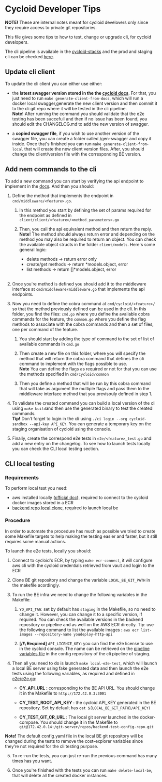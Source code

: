 # Cycloid Developer Tips

**NOTE!** These are internal notes meant for cycloid develovers only since they require access to private git repositories.

This file gives some tips to how to test, change or upgrade cli, for cycloid developers.

The cli pipeline is available in the [cycloid-stacks](https://github.com/cycloidio/cycloid-stacks/tree/stacks/cycloid-cli) and the prod and staging cli can be checked [here](https://console.cycloid.io/organizations/cycloid/projects/cycloid-cli).


## Update cli client

To update the cli client you can either use either:

- the **latest swagger version stored in the the [cycloid docs](https://docs.cycloid.io/api/swagger.yml)**. For that, you just need to run ```make generate-client-from-docs```, which will run a docker local swagger,generate the new client version and then commit it to the cli git repo where it will be tested in the cli pipeline. </br>
**Note!** After running the command you should validate that the e2e testing has been succefull and then if no issue has been found, you should edit the CHANGELOG.md to add the new version of swagger.

- a **copied swagger file**, if you wish to use another version of the swagger file, you can create a folder called /gen-swagger and copy it inside. Once that's finished you can run ```make generate-client-from-local``` that will create the new client version files. After, you should change the client/version file with the corresponding BE version.</br>

## Add nem commands to the cli

To add a new command you can start by verifying the api endpoint to implement in the [docs](https://docs.cycloid.io/api/index.html). And then you should:

1. Define the method that implements the endpoint in ```cmd/middleware/<feature>.go```. </br>

    1. In this method you start by defining the set of params required for the endpoint as defined in ```client/client/<feature>/<method_parameters>.go``` </br>

    2. Then, you call the api equivalent method and then return the reply.</br> **Note!** The method should always return error and depending on the method you may also be required to return an object. You can check the available object structs in the folder ```client/models```.
    Here's some general logic:
        - delete methods -> return error only
        - create/get methods -> return *models.object, error
        - list methods -> return []*models.object, error</br> </br>


2. Once you're method is defined you should add it to the middleware interface at ```cmd/middleware/middleware.go``` that implements the api endpoints.</br>

3. Now you need to define the cobra command at ```cmd/cycloid/<feature>/``` so that the method previously defined can be used in the cli. In this folder, you find the files: ```cmd.go``` where you define the available cobra commands for the feature, the ```common.go``` where you define the flag methods to associate with the cobra commands and then a set of files, one per command of the feature.

    1. You should start by adding the type of command to the set of list of available commands in ```cmd.go```

    2. Then create a new file on this folder, where you will specify the method that will return the cobra command that defines the cli command to implement with the flags possible to use. </br> **Note** You can define the flags as required or not for that you can use the methods specified in ```cmd/cycloid/common```

    3. Then you define a method that will be run by this cobra command that will take as argument the multiple flags and pass them to the middleware interface method that you previsouly defined in step 1.

4. To validate the created command you can build a local version of the cli using ```make build```and then use the generated binary to test the created commands. </br> **Tip!** Don't forget to login in the cli using ```./ci login --org cycloid-sandbox --api-key API_KEY```. You can generate a temporary key on the staging organisation of cycloid using the console.

5. Finally, create the correspond e2e tests in ```e2e/<feature>_test.go``` and add a new entry on the changelog. To see how to launch tests locally you can check the CLI local testing section.


## CLI local testing
### Requirements

To perform local test you need:
- aws installed locally ([official doc](https://docs.aws.amazon.com/cli/latest/userguide/cli-chap-install.html)), required to connect to the cycloid docker images stored in a ECR
- [backend repo local clone](https://github.com/cycloidio/youdeploy-http-api), required to launch local be

### Procedure

In order to automate the procedure has much as possible we tried to create some Makefile targets to help making the testing easier and faster, but it still requires some manual actions.

To launch the e2e tests, locally you should:

1. Connect to cycloid's ECR, by typing ```make ecr-connect```, it will configure aws cli with the cycloid credentials retrieved from vault and login to the ECR

2. Clone BE git repository and change the variable ```LOCAL_BE_GIT_PATH``` in the makefile acordingly.

3. To run the BE infra we need to change the following variables in the Makefile:
    1. ```YD_API_TAG```: set by default has ```staging``` in the Makefile, so no need to change it. However, you can change it to a specific version, if required. You can check the available versions in the backend repository or pipeline and as well on the AWS ECR directly. Tip: use the following command to list the available images : ```aws ecr list-images --repository-name youdeploy-http-api```

    2. **[/!\ Required]** ```API_LICENCE_KEY```: you can find the e2e license to use in the cycloid console. The name can be retrieved on the [pipeline variables file](https://github.com/cycloidio/cycloid-stacks/blob/config/cycloid-cli/pipeline/staging/variables.yaml#L30) in the config repository of the cli pipeline of staging.

4. Then all you need to do is launch ```make local-e2e-test```, which will launch a local BE server using fake generated data and then launch the e2e tests using the following variables, as required and defined in [e2e/e2e.go](e2e/e2e.go):

    - **CY_API_URL** : corresponding to the BE API URL. You should change it in the Makefile to `http://172.42.0.3:3001`

    - **CY_TEST_ROOT_API_KEY** : the cycloid API_KEY generated in the BE repository. Set by default has `cat ${LOCAL_BE_GIT_PATH}/API_KEY)`

    - **CY_TEST_GIT_CR_URL** : The local git server launched in the docker-compose. You should change it in the Makefile to `git@172.42.0.14:/git-server/repos/backend-test-config-repo.git`

**Note!** The default config.yaml file in the local BE git repository will be changed during the tests to remove the cost-explorer variables since they're not required for the cli testing purpose.

5. To re-run the tests, you can just re-run the previous command has many times has you want.

6. Once you're finished with the tests you can run ```make delete-local-be```, that will delete all the created docker instances.
